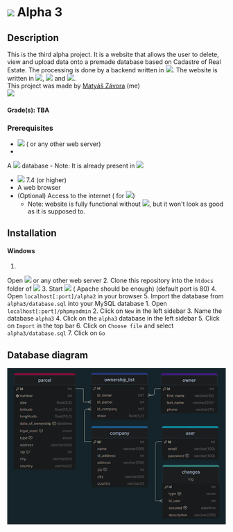 # <img src="https://i.imgur.com/xJtNxcK.png" width="40"> Alpha 3

## Description

This is the third alpha project.
It is a website that allows the user to delete, view and upload data onto a premade database based on Cadastre of Real
Estate.
The processing is done by a backend written
in <img src="https://upload.wikimedia.org/wikipedia/commons/thumb/2/27/PHP-logo.svg/2560px-PHP-logo.svg.png" width="40">.
The website is written
in <img src="https://upload.wikimedia.org/wikipedia/commons/thumb/3/38/HTML5_Badge.svg/800px-HTML5_Badge.svg.png" width="20">,
<img src="https://upload.wikimedia.org/wikipedia/commons/thumb/6/62/CSS3_logo.svg/1024px-CSS3_logo.svg.png" width="20">
and <img src="https://iconape.com/wp-content/png_logo_vector/javascript-logo.png" width="18">.
<br>
This project was made by [Matyáš Závora](https://www.linkedin.com/in/matyas-zavora/) (me)
<br><a href="https://www.linkedin.com/in/matyas-zavora/"><img src="https://avatars.githubusercontent.com/u/105340917?v=4" width=10%></a>

#### Grade(s): TBA

### Prerequisites

- [<u><img src="https://upload.wikimedia.org/wikipedia/commons/thumb/0/03/Xampp_logo.svg/2560px-Xampp_logo.svg.png" width="80"></u>](https://www.apachefriends.org/index.html) (
  or any other web server)
-
A [<u><img src="https://upload.wikimedia.org/wikipedia/labs/8/8e/Mysql_logo.png" width="80"></u>](https://www.mysql.com)
database
    - Note: It is already present
      in [<u><img src="https://upload.wikimedia.org/wikipedia/commons/thumb/0/03/Xampp_logo.svg/2560px-Xampp_logo.svg.png" width="80"></u>](https://www.apachefriends.org/index.html)
- [<u><img src="https://upload.wikimedia.org/wikipedia/commons/thumb/2/27/PHP-logo.svg/2560px-PHP-logo.svg.png" width="40"></u>](https://www.php.net/downloads.php)
  7.4 (or higher)
- A web browser
- (Optional) Access to the internet (
  for <img src="https://upload.wikimedia.org/wikipedia/commons/thumb/b/b2/Bootstrap_logo.svg/2560px-Bootstrap_logo.svg.png" width="24">)
    - Note: website is fully functional
      without <img src="https://upload.wikimedia.org/wikipedia/commons/thumb/b/b2/Bootstrap_logo.svg/2560px-Bootstrap_logo.svg.png" width="24">,
      but it won't look as good as it is supposed to.

## Installation

#### Windows

1.
Open <img src="https://upload.wikimedia.org/wikipedia/commons/thumb/0/03/Xampp_logo.svg/2560px-Xampp_logo.svg.png" width="80">
or any other web server
2. Clone this repository into the `htdocs` folder
   of <img src="https://upload.wikimedia.org/wikipedia/commons/thumb/0/03/Xampp_logo.svg/2560px-Xampp_logo.svg.png" width="80">
3.
Start <img src="https://upload.wikimedia.org/wikipedia/commons/thumb/0/03/Xampp_logo.svg/2560px-Xampp_logo.svg.png" width="80"/> (
Apache should be enough) (default port is 80)
4. Open `localhost[:port]/alpha2` in your browser
5. Import the database from `alpha3/database.sql` into your MySQL database
    1. Open `localhost[:port]/phpmyadmin`
    2. Click on `New` in the left sidebar
    3. Name the database `alpha3`
    4. Click on the `alpha3` database in the left sidebar
    5. Click on `Import` in the top bar
    6. Click on `Choose file` and select `alpha3/database.sql`
    7. Click on `Go`

## Database diagram

<img src="./img/doc/db_diagram.png">
